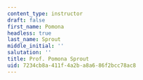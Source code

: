 ```yaml
---
content_type: instructor
draft: false
first_name: Pomona
headless: true
last_name: Sprout
middle_initial: ''
salutation: ''
title: Prof. Pomona Sprout
uid: 7234cb8a-411f-4a2b-a8a6-86f2bcc78ac8
---
```


